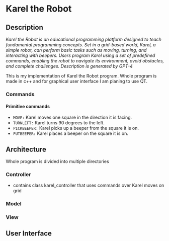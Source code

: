 # Karel the Robot

## Description
_Karel the Robot is an educational programming platform designed to teach fundamental programming concepts. 
Set in a grid-based world, Karel, a simple robot, can perform basic tasks such as moving, turning, and interacting with beepers. 
Users program Karel using a set of predefined commands, enabling the robot to navigate its environment, avoid obstacles, 
and complete challenges.
Description is generated by GPT-4_

This is my implementation of Karel the Robot program.
Whole program is made in c++ and for graphical user interface I am planing to use QT.

### Commands
#### Primitive commands
- `MOVE:` Karel moves one square in the direction it is facing.
- `TURNLEFT:` Karel turns 90 degrees to the left.
- `PICKBEEPER:` Karel picks up a beeper from the square it is on.
- `PUTBEEPER:` Karel places a beeper on the square it is on.

## Architecture
Whole program is divided into multiple directories
### Controller
- contains class karel_controller that uses commands over Karel moves on grid
### Model
### View
## User Interface
